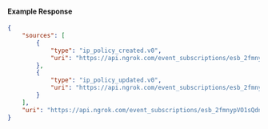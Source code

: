 <!-- Code generated for API Clients. DO NOT EDIT. -->

#### Example Response

```json
{
	"sources": [
		{
			"type": "ip_policy_created.v0",
			"uri": "https://api.ngrok.com/event_subscriptions/esb_2fmnypVO1sQdnFBKOAQNJ21GD2T/sources/ip_policy_created.v0"
		},
		{
			"type": "ip_policy_updated.v0",
			"uri": "https://api.ngrok.com/event_subscriptions/esb_2fmnypVO1sQdnFBKOAQNJ21GD2T/sources/ip_policy_updated.v0"
		}
	],
	"uri": "https://api.ngrok.com/event_subscriptions/esb_2fmnypVO1sQdnFBKOAQNJ21GD2T/sources"
}
```
